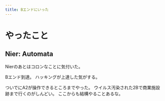 ```yaml
---
title: Bエンドにいった
---
```


# やったこと

## Nier: Automata

Nierのあとはコロンなことに気付いた。

Bエンド到達。
ハッキングが上達した気がする。

ついでにA2が操作できるところまでやった。
ウイルス汚染された2Bで商業施設跡まで行くのがしんどい。
ここからも結構やることあるな。
